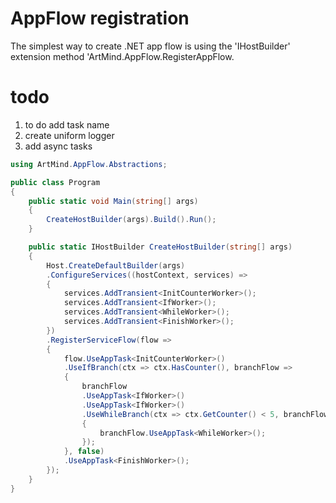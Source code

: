 # AppFlow registration 
The simplest way to create .NET app flow is using the 'IHostBuilder' extension method 'ArtMind.AppFlow.RegisterAppFlow.

# todo
1. to do add task name
1. create uniform logger
1. add async tasks


```csharp
using ArtMind.AppFlow.Abstractions;

public class Program
{
    public static void Main(string[] args)
    {
        CreateHostBuilder(args).Build().Run();
    }

    public static IHostBuilder CreateHostBuilder(string[] args)
    {
        Host.CreateDefaultBuilder(args)
        .ConfigureServices((hostContext, services) =>
        {
            services.AddTransient<InitCounterWorker>();
            services.AddTransient<IfWorker>();
            services.AddTransient<WhileWorker>();
            services.AddTransient<FinishWorker>();
        })
        .RegisterServiceFlow(flow =>
        {
            flow.UseAppTask<InitCounterWorker>()
            .UseIfBranch(ctx => ctx.HasCounter(), branchFlow =>
            {
                branchFlow
                .UseAppTask<IfWorker>()
                .UseAppTask<IfWorker>()
                .UseWhileBranch(ctx => ctx.GetCounter() < 5, branchFlow =>
                {
                    branchFlow.UseAppTask<WhileWorker>();
                });
            }, false)
            .UseAppTask<FinishWorker>();
        });
    }
}
```